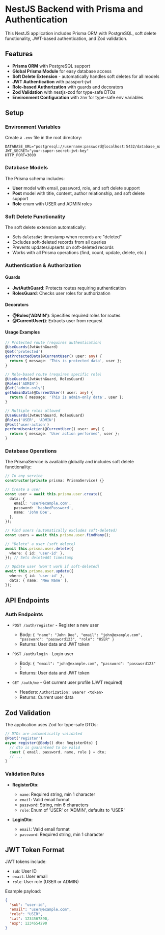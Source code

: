 # NestJS Backend with Prisma and Authentication

This NestJS application includes Prisma ORM with PostgreSQL, soft delete functionality, JWT-based authentication, and Zod validation.

## Features

- **Prisma ORM** with PostgreSQL support
- **Global Prisma Module** for easy database access
- **Soft Delete Extension** - automatically handles soft deletes for all models
- **JWT Authentication** with passport-jwt
- **Role-based Authorization** with guards and decorators
- **Zod Validation** with nestjs-zod for type-safe DTOs
- **Environment Configuration** with znv for type-safe env variables

## Setup

### Environment Variables

Create a `.env` file in the root directory:

```env
DATABASE_URL="postgresql://username:password@localhost:5432/database_name"
JWT_SECRET="your-super-secret-jwt-key"
HTTP_PORT=3000
```

### Database Models

The Prisma schema includes:

- **User** model with email, password, role, and soft delete support
- **Post** model with title, content, author relationship, and soft delete support
- **Role** enum with USER and ADMIN roles

### Soft Delete Functionality

The soft delete extension automatically:

- Sets `deletedAt` timestamp when records are "deleted"
- Excludes soft-deleted records from all queries
- Prevents updates/upserts on soft-deleted records
- Works with all Prisma operations (find, count, update, delete, etc.)

### Authentication & Authorization

#### Guards

- **JwtAuthGuard**: Protects routes requiring authentication
- **RolesGuard**: Checks user roles for authorization

#### Decorators

- **@Roles('ADMIN')**: Specifies required roles for routes
- **@CurrentUser()**: Extracts user from request

#### Usage Examples

```typescript
// Protected route (requires authentication)
@UseGuards(JwtAuthGuard)
@Get('protected')
getProtectedData(@CurrentUser() user: any) {
  return { message: 'This is protected data', user };
}

// Role-based route (requires specific role)
@UseGuards(JwtAuthGuard, RolesGuard)
@Roles('ADMIN')
@Get('admin-only')
getAdminData(@CurrentUser() user: any) {
  return { message: 'This is admin-only data', user };
}

// Multiple roles allowed
@UseGuards(JwtAuthGuard, RolesGuard)
@Roles('USER', 'ADMIN')
@Post('user-action')
performUserAction(@CurrentUser() user: any) {
  return { message: 'User action performed', user };
}
```

### Database Operations

The PrismaService is available globally and includes soft delete functionality:

```typescript
// In any service
constructor(private prisma: PrismaService) {}

// Create a user
const user = await this.prisma.user.create({
  data: {
    email: 'user@example.com',
    password: 'hashedPassword',
    name: 'John Doe',
  },
});

// Find users (automatically excludes soft-deleted)
const users = await this.prisma.user.findMany();

// "Delete" a user (soft delete)
await this.prisma.user.delete({
  where: { id: 'user-id' },
}); // Sets deletedAt timestamp

// Update user (won't work if soft-deleted)
await this.prisma.user.update({
  where: { id: 'user-id' },
  data: { name: 'New Name' },
});
```

## API Endpoints

### Auth Endpoints

- `POST /auth/register` - Register a new user
  - Body: `{ "name": "John Doe", "email": "john@example.com", "password": "password123", "role": "USER" }`
  - Returns: User data and JWT token

- `POST /auth/login` - Login user
  - Body: `{ "email": "john@example.com", "password": "password123" }`
  - Returns: User data and JWT token

- `GET /auth/me` - Get current user profile (JWT required)
  - Headers: `Authorization: Bearer <token>`
  - Returns: Current user data

## Zod Validation

The application uses Zod for type-safe DTOs:

```typescript
// DTOs are automatically validated
@Post('register')
async register(@Body() dto: RegisterDto) {
  // dto is guaranteed to be valid
  const { email, password, name, role } = dto;
  // ...
}
```

### Validation Rules

- **RegisterDto**: 
  - `name`: Required string, min 1 character
  - `email`: Valid email format
  - `password`: String, min 6 characters
  - `role`: Enum of 'USER' or 'ADMIN', defaults to 'USER'

- **LoginDto**:
  - `email`: Valid email format
  - `password`: Required string, min 1 character

## JWT Token Format

JWT tokens include:
- `sub`: User ID
- `email`: User email
- `role`: User role (USER or ADMIN)

Example payload:
```json
{
  "sub": "user-id",
  "email": "user@example.com",
  "role": "USER",
  "iat": 1234567890,
  "exp": 1234654290
}
``` 